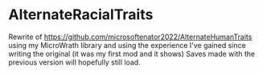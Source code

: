 # AlternateRacialTraits

Rewrite of https://github.com/microsoftenator2022/AlternateHumanTraits using my MicroWrath library and using the experience I've gained since writing the original (it was my first mod and it shows)
Saves made with the previous version will hopefully still load.
